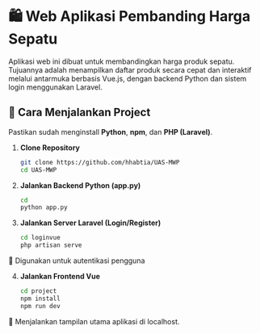 # 🛍️ Web Aplikasi Pembanding Harga Sepatu

Aplikasi web ini dibuat untuk membandingkan harga produk sepatu. Tujuannya adalah menampilkan daftar produk secara cepat dan interaktif melalui antarmuka berbasis Vue.js, dengan backend Python dan sistem login menggunakan Laravel.

## 🚀 Cara Menjalankan Project

Pastikan sudah menginstall **Python**, **npm**, dan **PHP (Laravel)**.

1. **Clone Repository**
   ```bash
   git clone https://github.com/hhabtia/UAS-MWP
   cd UAS-MWP

2. **Jalankan Backend Python (app.py)**
   ```bash
   cd
   python app.py
   
3. **Jalankan Server Laravel (Login/Register)**
   ```bash
   cd loginvue
   php artisan serve
📌 Digunakan untuk autentikasi pengguna

4. **Jalankan Frontend Vue**
   ```bash
   cd project
   npm install
   npm run dev
📌 Menjalankan tampilan utama aplikasi di localhost.
